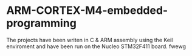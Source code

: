 # ARM-CORTEX-M4-embedded-programming
The projects have been writen in C & ARM assembly using the Keil enviroment and have been run on the Nucleo STM32F411 board. 
fwewg
